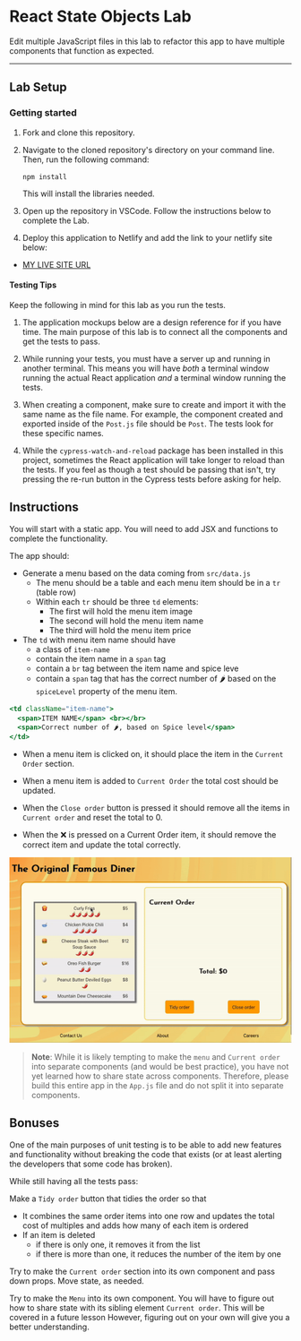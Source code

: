 # React State Objects Lab

Edit multiple JavaScript files in this lab to refactor this app to have multiple components that function as expected.

---

## Lab Setup

### Getting started

1. Fork and clone this repository.

1. Navigate to the cloned repository's directory on your command line. Then, run the following command:

   ```
   npm install
   ```

   This will install the libraries needed.

1. Open up the repository in VSCode. Follow the instructions below to complete the Lab.

1. Deploy this application to Netlify and add the link to your netlify site below:

- [MY LIVE SITE URL](https://661cf365adfe0937334afc37--playful-fox-943371.netlify.app/)

#### Testing Tips

Keep the following in mind for this lab as you run the tests.

1. The application mockups below are a design reference for if you have time. The main purpose of this lab is to connect all the components and get the tests to pass.

1. While running your tests, you must have a server up and running in another terminal. This means you will have _both_ a terminal window running the actual React application _and_ a terminal window running the tests.

1. When creating a component, make sure to create and import it with the same name as the file name. For example, the component created and exported inside of the `Post.js` file should be `Post`. The tests look for these specific names.

1. While the `cypress-watch-and-reload` package has been installed in this project, sometimes the React application will take longer to reload than the tests. If you feel as though a test should be passing that isn't, try pressing the re-run button in the Cypress tests before asking for help.

## Instructions

You will start with a static app. You will need to add JSX and functions to complete the functionality.

The app should:

- Generate a menu based on the data coming from `src/data.js`
  - The menu should be a table and each menu item should be in a `tr` (table row)
  - Within each `tr` should be three `td` elements:
    - The first will hold the menu item image
    - The second will hold the menu item name
    - The third will hold the menu item price
- The `td` with menu item name should have
  - a class of `item-name`
  - contain the item name in a `span` tag
  - contain a `br` tag between the item name and spice leve
  - contain a `span` tag that has the correct number of 🌶️ based on the `spiceLevel` property of the menu item.

```jsx
<td className="item-name">
  <span>ITEM NAME</span> <br></br>
  <span>Correct number of 🌶️, based on Spice level</span>
</td>
```

- When a menu item is clicked on, it should place the item in the `Current Order` section.
- When a menu item is added to `Current Order` the total cost should be updated.

- When the `Close order` button is pressed it should remove all the items in `Current order` and reset the total to 0.

- When the ❌ is pressed on a Current Order item, it should remove the correct item and update the total correctly.

![App demo](./assets/ezgif.com-original-famous-base-requirements.gif)

> **Note**: While it is likely tempting to make the `menu` and `Current order` into separate components (and would be best practice), you have not yet learned how to share state across components. Therefore, please build this entire app in the `App.js` file and do not split it into separate components.

## Bonuses

One of the main purposes of unit testing is to be able to add new features and functionality without breaking the code that exists (or at least alerting the developers that some code has broken).

While still having all the tests pass:

Make a `Tidy order` button that tidies the order so that

- It combines the same order items into one row and updates the total cost of multiples and adds how many of each item is ordered
- If an item is deleted
  - if there is only one, it removes it from the list
  - if there is more than one, it reduces the number of the item by one

Try to make the `Current order` section into its own component and pass down props. Move state, as needed.

Try to make the `Menu` into its own component. You will have to figure out how to share state with its sibling element `Current order`. This will be covered in a future lesson However, figuring out on your own will give you a better understanding.
